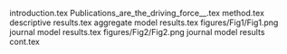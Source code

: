 introduction.tex
Publications_are_the_driving_force__.tex
method.tex
descriptive results.tex
aggregate model results.tex
figures/Fig1/Fig1.png
journal model results.tex
figures/Fig2/Fig2.png
journal model results cont.tex
